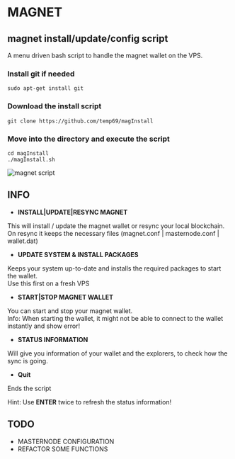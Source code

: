 # MAGNET

## magnet install/update/config script

A menu driven bash script to handle the magnet wallet on the VPS.

### Install git if needed
`sudo apt-get install git`

### Download the install script
`git clone https://github.com/temp69/magInstall`

### Move into the directory and execute the script
`cd magInstall`\
`./magInstall.sh`

![magnet script](https://user-images.githubusercontent.com/36497576/44104149-6122f798-9fee-11e8-9035-cd85b818dc43.png)

## INFO

- **INSTALL|UPDATE|RESYNC MAGNET**

This will install / update the magnet wallet or resync your local blockchain.\
On resync it keeps the necessary files (magnet.conf | masternode.conf | wallet.dat)

- **UPDATE SYSTEM & INSTALL PACKAGES**

Keeps your system up-to-date and installs the required packages to start the wallet.\
Use this first on a fresh VPS

- **START|STOP MAGNET WALLET**

You can start and stop your magnet wallet.\
Info: When starting the wallet, it might not be able to connect to the wallet instantly and show error!

- **STATUS INFORMATION**

Will give you information of your wallet and the explorers, to check how the sync is going.

- **Quit**

Ends the script

Hint: Use **ENTER** twice to refresh the status information!

## TODO

- MASTERNODE CONFIGURATION
- REFACTOR SOME FUNCTIONS
